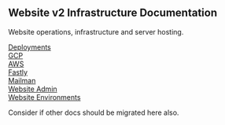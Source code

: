 <!--
Copyright (c) 2024 The C++ Alliance, Inc. (https://cppalliance.org)

Distributed under the Boost Software License, Version 1.0. (See accompanying
file LICENSE_1_0.txt or copy at http://www.boost.org/LICENSE_1_0.txt)

Official repository: https://github.com/boostorg/website-v2
-->

## Website v2 Infrastructure Documentation  

Website operations, infrastructure and server hosting. 

[Deployments](./deployments/README.md)  
[GCP](./gcp/README.md)  
[AWS](./aws/README.md)  
[Fastly](./fastly/README.md)  
[Mailman](./mailman/README.md)  
[Website Admin](./website/README.md)  
[Website Environments](./environments/README.md)  

Consider if other docs should be migrated here also.  


